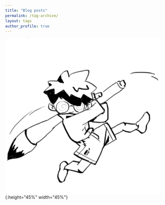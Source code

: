```yaml
---
title: "Blog posts"
permalink: /tag-archive/
layout: tags
author_profile: true
---
```


![penimage](/assets/images/pen.png){:height="45%" width="45%"}